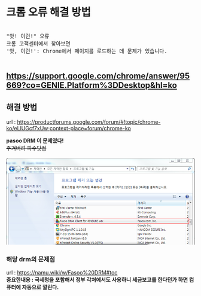 크롬 오류 해결 방법
===================

<pre> 
"앗! 이런!" 오류
크롬 고객센터에서 찾아보면
'앗, 이런!': Chrome에서 페이지를 로드하는 데 문제가 있습니다. 
 </pre>
 https://support.google.com/chrome/answer/95669?co=GENIE.Platform%3DDesktop&hl=ko
------------------------------------------------------------------

## 해결 방법 
url : https://productforums.google.com/forum/#!topic/chrome-ko/eLlUGcf7xUw;context-place=forum/chrome-ko

**pasoo DRM 이 문제였다!**<br>
~~주겨버려 파수닷컴~~
<br><br>
![Alt text](/images/pasoo-drm.jpg)


### 해당 drm의 문제점<br>
url : https://namu.wiki/w/Fasoo%20DRM#toc<br>
**중요한내용 : 국세청을 포함해서 정부 각처에서도 사용하니 세금보고를 한다던가 하면 컴퓨터에 자동으로 깔린다.**
